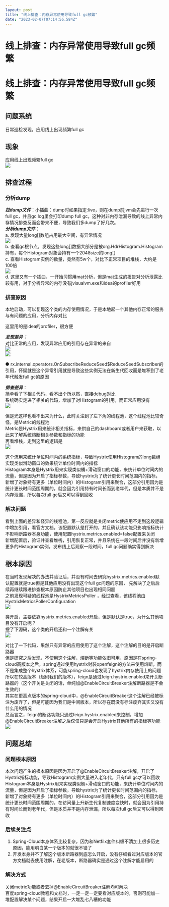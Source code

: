 ```yaml
---
layout: post
title: "线上排查：内存异常使用导致full gc频繁"
date: "2023-02-07T07:14:56.584Z"
---
```

线上排查：内存异常使用导致full gc频繁
======================

线上排查：内存异常使用导致full gc频繁
======================

问题系统
----

日常巡检发现，应用线上出现频繁full gc

现象
--

应用线上出现频繁full gc  
![](https://img2023.cnblogs.com/blog/1695479/202302/1695479-20230207143048603-1804692307.jpg)

排查过程
----

### 分析dump

_**拉dump文件**_：小插曲：dump时如果指定:live，则在dump前jvm会先进行一次full gc，并且gc log里会打印dump full gc，这种对非内存泄漏导致的线上异常内存情况排查反而会带来不便，导致我们多dump了好几次。  
_**分析dump文件**_：  
a. 发现大量long\[\]数组占用最大空间，有异常情况  
![](https://img2023.cnblogs.com/blog/1695479/202302/1695479-20230207142828118-1397788015.png)  
b. 查看gc根节点，发现这些long\[\]数据大部分是被org.HdrHistogram.Histogram持有，每个Histogram对象会持有一个2048size的long\[\]  
c. 查看Histogram实例的数量，竟然有5w个，对比下正常项目的堆栈，大约是100倍  
![](https://img2023.cnblogs.com/blog/1695479/202302/1695479-20230207142839140-1643511206.png)  
d. 这里又有一个插曲，一开始习惯用mat分析，但是mat生成的报告对分析泄露比较有用，对于分析异常的内存没有jvisualvm.exe和idea的profiler好用

### 排查原因

本地启动，可以复现这个类的内存使用情况，于是本地起一个其他内存正常的服务与有问题的应用，分析内存对比

这里用的是idea的profiler，很方便

_**发现差异：**_  
对比正常的应用，发现异常应用的引用存在异常的来自  
![](https://img2023.cnblogs.com/blog/1695479/202302/1695479-20230207142850787-1584642161.png)  
![](https://img2023.cnblogs.com/blog/1695479/202302/1695479-20230207142855101-1251834739.png)

● rx.internal.operators.OnSubscribeReduceSeed$ReduceSeedSubscriber的引用，怀疑就是这个异常引用就是导致这些实例无法在新生代回收而是堆积到了老年代触发full gc的原因

_**排查差异**_：  
简单看了下相关代码，看不出个所以然，直接debug对比  
系统确实走进了相关的代码，增加了对Histogram的引用，而正常应用没有  
![](https://img2023.cnblogs.com/blog/1695479/202302/1695479-20230207142902656-1197419638.png)

但是光这样也看不出来为什么，此时关注到了左下角的线程池，这个线程池比较奇怪，是Metric的线程池  
Metric是Hystrix用来统计相关指标，来供自己的dashboard或者用户来获取，以此来了解系统熔断相关参数和指标的功能  
再看堆栈，走到这里的逻辑是  
![](https://img2023.cnblogs.com/blog/1695479/202302/1695479-20230207142919783-1707658823.png)

这个流用来统计单位时间内的系统指标，导致Hystrix使用Histogram的long数组实现类似滑动窗口的效果统计单位时间内的指标  
Histogram本身是Hystrix用来实现类似桶+滑动窗口的功能，来统计单位时间内的流量，但是因为开启了指标参数，导致hystrix为了统计更长时间范围内的指标，新增了对象持有更多（单位时间内）的Histogram引用来聚合，这部分引用因为是统计更长时间范围周期的，就会因为引用持有时间长而到老年代，但是本质并不是内存泄漏，所以每次full gc后又可以得到回收

### 解决问题

看到上面的差异和怪异的线程池，第一反应就是关闭metric使应用不走到这段逻辑中增加引用，看官方文档，该配置默认是打开的，并且确认该功能只影响指标统计不影响断路器本身功能，使用配置hystrix.metrics.enabled=false配置来关闭  
新增配置后，验证并查看堆栈，引用恢复正常，并且系统在一段时间后并没有新增更多的Histogram实例，发布线上后观察一段时间，full gc问题确实得到解决

根本原因
----

在当时发现解决的办法并验证后，并没有时间去研究hystrix.metrics.enabled默认配置就是true但是其他应用没有出现这个full gc问题的原因， 先解决了之后后续再继续跟进排查根本原因防止其他项目也出现相同问题  
之前发现可疑的线程池是HystrixMetricsPoller ，经过查看，该线程池由HystrixMetricsPollerConfiguration  
![](https://img2023.cnblogs.com/blog/1695479/202302/1695479-20230207142929229-1387236885.png)

类开启，主要依靠hystrix.metrics.enabled开启，但是默认是true，为什么其他项目没有开启呢？  
搜了下源码，这个类的开启还和一个注解有关  
![](https://img2023.cnblogs.com/blog/1695479/202302/1695479-20230207142936102-1844692671.png)

对比了一下代码，果然只有异常的应用使用了这个注解，这个注解的目的是开启断路器  
但是研究之后发现，不使用这个注解，熔断等功能依旧可用，原因是在spring-cloud高版本之后，spring通过使用hystrix封装openfeign的方法来使用熔断，而不是集成整个hystrix体系，可能spring-cloud也发现了hystrix内存使用上的问题  
所以在较高版本（起码我们的版本），feign是通过feign.hystrix.enabled来开关断路器的（这个开关是关闭的话，单纯加@EnableCircuitBreaker注解断路器是不会生效的）  
其实在更高点版本的spring-cloud中，@EnableCircuitBreaker这个注解已经被标注为废弃了，但是可能因为我们是中间版本，所以存在既没有标注废弃其实又没有什么用的情况  
总而言之，feign的断路功能只通过feign.hystrix.enabled来控制，增加@EnableCircuitBreaker注解之后仅仅只是会开启Hystrix其他所有的指标等功能  
![](https://img2023.cnblogs.com/blog/1695479/202302/1695479-20230207142945212-399670937.png)

问题总结
----

### 问题根本原因

本次问题产生的根本原因是因为开启了@EnableCircuitBreaker注解，开启了Hystrix指标功能，导致Histogram实例大量进入老年代，只有full gc才可以回收  
Histogram本身是Hystrix用来实现类似桶+滑动窗口的功能，来统计单位时间内的流量，但是因为开启了指标参数，导致hystrix为了统计更长时间范围内的指标，新增了对象持有更多（单位时间内）的Histogram引用来聚合，这部分引用因为是统计更长时间范围周期的，在访问量上升新生代复制速度变快时，就会因为引用持有时间长而到老年代，但是本质并不是内存泄漏，所以每次full gc后又可以得到回收

### 后续关注点

1.  Spring-Cloud本身体系比较复杂，因为和Netfilx套件纠缠不清加上很多历史原因，能用明白某一个版本的就很不错了
2.  开发本身并不了解这个版本断路器到底怎么开启，没有仔细看过对应版本的官方文档就去使用注解，在老版本，断路器确实是通过这个注解才能启用的

### 解决方式

关闭metric功能或者去掉@EnableCircuitBreaker注解均可解决  
百度spring-cloud教程和文档时，一定一定一定要看对应版本的，否则可能加一堆配置解决某个问题，结果开启一大堆乱七八糟的功能